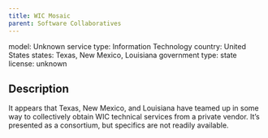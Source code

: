```yaml
---
title: WIC Mosaic
parent: Software Collaboratives
---
```


model: Unknown
service type: Information Technology
country: United States
states: Texas, New Mexico, Louisiana
government type: state
license: unknown

## Description
It appears that Texas, New Mexico, and Louisiana have teamed up in some way to collectively obtain WIC technical services from a private vendor. It’s presented as a consortium, but specifics are not readily available.
